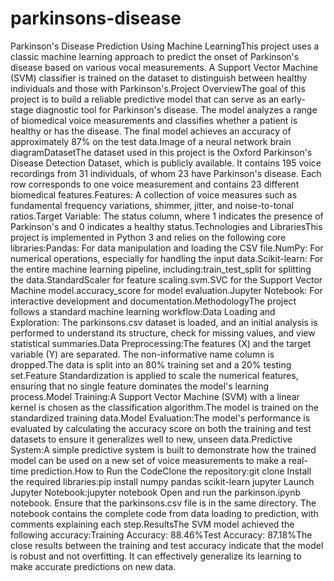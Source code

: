 # parkinsons-disease
Parkinson's Disease Prediction Using Machine LearningThis project uses a classic machine learning approach to predict the onset of Parkinson's disease based on various vocal measurements. A Support Vector Machine (SVM) classifier is trained on the dataset to distinguish between healthy individuals and those with Parkinson's.Project OverviewThe goal of this project is to build a reliable predictive model that can serve as an early-stage diagnostic tool for Parkinson's disease. The model analyzes a range of biomedical voice measurements and classifies whether a patient is healthy or has the disease. The final model achieves an accuracy of approximately 87% on the test data.Image of a neural network brain diagramDatasetThe dataset used in this project is the Oxford Parkinson's Disease Detection Dataset, which is publicly available. It contains 195 voice recordings from 31 individuals, of whom 23 have Parkinson's disease. Each row corresponds to one voice measurement and contains 23 different biomedical features.Features: A collection of voice measures such as fundamental frequency variations, shimmer, jitter, and noise-to-tonal ratios.Target Variable: The status column, where 1 indicates the presence of Parkinson's and 0 indicates a healthy status.Technologies and LibrariesThis project is implemented in Python 3 and relies on the following core libraries:Pandas: For data manipulation and loading the CSV file.NumPy: For numerical operations, especially for handling the input data.Scikit-learn: For the entire machine learning pipeline, including:train_test_split for splitting the data.StandardScaler for feature scaling.svm.SVC for the Support Vector Machine model.accuracy_score for model evaluation.Jupyter Notebook: For interactive development and documentation.MethodologyThe project follows a standard machine learning workflow:Data Loading and Exploration: The parkinsons.csv dataset is loaded, and an initial analysis is performed to understand its structure, check for missing values, and view statistical summaries.Data Preprocessing:The features (X) and the target variable (Y) are separated. The non-informative name column is dropped.The data is split into an 80% training set and a 20% testing set.Feature Standardization is applied to scale the numerical features, ensuring that no single feature dominates the model's learning process.Model Training:A Support Vector Machine (SVM) with a linear kernel is chosen as the classification algorithm.The model is trained on the standardized training data.Model Evaluation:The model's performance is evaluated by calculating the accuracy score on both the training and test datasets to ensure it generalizes well to new, unseen data.Predictive System:A simple predictive system is built to demonstrate how the trained model can be used on a new set of voice measurements to make a real-time prediction.How to Run the CodeClone the repository:git clone <repository-url>
Install the required libraries:pip install numpy pandas scikit-learn jupyter
Launch Jupyter Notebook:jupyter notebook
Open and run the parkinson.ipynb notebook. Ensure that the parkinsons.csv file is in the same directory. The notebook contains the complete code from data loading to prediction, with comments explaining each step.ResultsThe SVM model achieved the following accuracy:Training Accuracy: 88.46%Test Accuracy: 87.18%The close results between the training and test accuracy indicate that the model is robust and not overfitting. It can effectively generalize its learning to make accurate predictions on new data.
